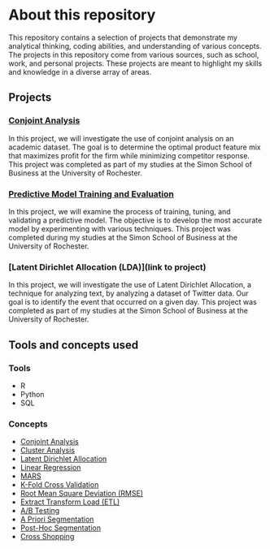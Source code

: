 # About this repository

This repository contains a selection of projects that demonstrate my analytical thinking, coding abilities, and understanding of various concepts. The projects in this repository come from various sources, such as school, work, and personal projects. These projects are meant to highlight my skills and knowledge in a diverse array of areas.

## Projects

### [Conjoint Analysis](https://github.com/mj8295/Data_Projects/blob/35efdd8ab02984b77d96d31036999c1073454ecb/docs/ConjointAnalysis.md)
In this project, we will investigate the use of conjoint analysis on an academic dataset. The goal is to determine the optimal product feature mix that maximizes profit for the firm while minimizing competitor response. This project was completed as part of my studies at the Simon School of Business at the University of Rochester.
### [Predictive Model Training and Evaluation](https://github.com/mj8295/Data_Projects/blob/35efdd8ab02984b77d96d31036999c1073454ecb/docs/PredictiveModel.md)
In this project, we will examine the process of training, tuning, and validating a predictive model. The objective is to develop the most accurate model by experimenting with various techniques. This project was completed during my studies at the Simon School of Business at the University of Rochester.
### [Latent Dirichlet Allocation (LDA)](link to project)
In this project, we will investigate the use of Latent Dirichlet Allocation, a technique for analyzing text, by analyzing a dataset of Twitter data. Our goal is to identify the event that occurred on a given day. This project was completed as part of my studies at the Simon School of Business at the University of Rochester.

## Tools and concepts used

### Tools
- R
- Python
- SQL

### Concepts
- [Conjoint Analysis](https://github.com/mj8295/Data_Projects/blob/523e9ca6aadcc4b576b0e0fb2d7e09e94fbca929/Concepts/Conjoint_Analysis.md)
- [Cluster Analysis](https://github.com/mj8295/Data_Projects/blob/523e9ca6aadcc4b576b0e0fb2d7e09e94fbca929/Concepts/ClusterAnalysis.md)
- [Latent Dirichlet Allocation](https://github.com/mj8295/Data_Projects/blob/523e9ca6aadcc4b576b0e0fb2d7e09e94fbca929/Concepts/Latent-Dirichlet-Allocation.md)
- [Linear Regression](https://github.com/mj8295/Data_Projects/blob/523e9ca6aadcc4b576b0e0fb2d7e09e94fbca929/Concepts/Linear_Regression.md)
- [MARS](https://github.com/mj8295/Data_Projects/blob/523e9ca6aadcc4b576b0e0fb2d7e09e94fbca929/Concepts/MARS.md)
- [K-Fold Cross Validation](https://github.com/mj8295/Data_Projects/blob/523e9ca6aadcc4b576b0e0fb2d7e09e94fbca929/Concepts/K-Fold_Cross_Validation.md)
- [Root Mean Square Deviation (RMSE)]()
- [Extract Transform Load (ETL)]()
- [A/B Testing](https://github.com/mj8295/Data_Projects/blob/523e9ca6aadcc4b576b0e0fb2d7e09e94fbca929/Concepts/AB_Testing.md)
- [A Priori Segmentation](https://github.com/mj8295/Data_Projects/blob/523e9ca6aadcc4b576b0e0fb2d7e09e94fbca929/Concepts/APrioriSegmentation.md)
- [Post-Hoc Segmentation](https://github.com/mj8295/Data_Projects/blob/523e9ca6aadcc4b576b0e0fb2d7e09e94fbca929/Concepts/PostHocSegmentation.md)
- [Cross Shopping](https://github.com/mj8295/Data_Projects/blob/523e9ca6aadcc4b576b0e0fb2d7e09e94fbca929/Concepts/Cross-Shopping.md)

